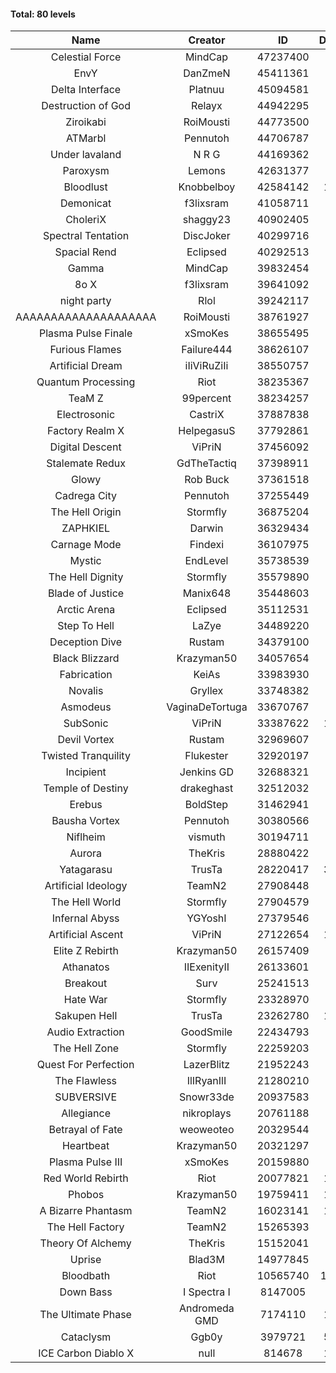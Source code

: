 #### Total: 80 levels

| Name | Creator | ID | Downloads | Likes |
|:---:|:---:|:---:|:---:|:---:|
| Celestial Force  | MindCap | 47237400 | 38779 | 4021
| EnvY | DanZmeN | 45411361 | 209528 | 19418
| Delta Interface | Platnuu | 45094581 | 59612 | 6239
| Destruction of God | Relayx | 44942295 | 60211 | 5932
| Ziroikabi | RoiMousti | 44773500 | 66465 | 5787
| ATMarbl | Pennutoh | 44706787 | 54246 | 5187
| Under lavaland | N R G | 44169362 | 217493 | 19932
| Paroxysm | Lemons | 42631377 | 112964 | 9985
| Bloodlust | Knobbelboy | 42584142 | 1709655 | 178558
| Demonicat | f3lixsram | 41058711 | 129529 | 10564
| CholeriX | shaggy23 | 40902405 | 129463 | 10314
| Spectral Tentation | DiscJoker | 40299716 | 105753 | 7256
| Spacial Rend | Eclipsed | 40292513 | 58886 | 5088
| Gamma | MindCap | 39832454 | 110354 | 9998
| 8o X | f3lixsram | 39641092 | 195116 | 15841
| night party | Rlol | 39242117 | 44616 | 4434
| AAAAAAAAAAAAAAAAAAAA | RoiMousti | 38761927 | 218419 | 14436
| Plasma Pulse Finale | xSmoKes | 38655495 | 149521 | 13883
| Furious Flames | Failure444 | 38626107 | 42026 | 3313
| Artificial Dream | iIiViRuZiIi | 38550757 | 58272 | 4957
| Quantum Processing | Riot | 38235367 | 467493 | 34670
| TeaM Z | 99percent | 38234257 | 68934 | 5570
| Electrosonic | CastriX | 37887838 | 107931 | 9902
| Factory Realm X | HelpegasuS | 37792861 | 31021 | 3314
| Digital Descent | ViPriN | 37456092 | 825079 | 79642
| Stalemate Redux | GdTheTactiq | 37398911 | 199585 | 15219
| Glowy | Rob Buck | 37361518 | 194075 | 20379
| Cadrega City | Pennutoh | 37255449 | 125157 | 11667
| The Hell Origin | Stormfly | 36875204 | 98704 | 8369
| ZAPHKIEL | Darwin | 36329434 | 257206 | 29159
| Carnage Mode | Findexi | 36107975 | 418344 | 40528
| Mystic | EndLevel | 35738539 | 149017 | 14191
| The Hell Dignity | Stormfly | 35579890 | 137339 | 12223
| Blade of Justice | Manix648 | 35448603 | 810134 | 86767
| Arctic Arena | Eclipsed | 35112531 | 88211 | 6879
| Step To Hell | LaZye | 34489220 | 136915 | 14424
| Deception Dive | Rustam | 34379100 | 369061 | 22923
| Black Blizzard | Krazyman50 | 34057654 | 989561 | 100580
| Fabrication | KeiAs | 33983930 | 41586 | 4857
| Novalis | Gryllex | 33748382 | 216818 | 19971
| Asmodeus | VaginaDeTortuga | 33670767 | 33108 | 3314
| SubSonic | ViPriN | 33387622 | 1677882 | 129697
| Devil Vortex | Rustam | 32969607 | 250837 | 23116
| Twisted Tranquility | Flukester | 32920197 | 193605 | 19425
| Incipient | Jenkins GD | 32688321 | 51928 | 4858
| Temple of Destiny | drakeghast | 32512032 | 139253 | 13741
| Erebus | BoldStep | 31462941 | 601345 | 57126
| Bausha Vortex | Pennutoh | 30380566 | 291764 | 26814
| Niflheim | vismuth | 30194711 | 287049 | 22786
| Aurora | TheKris | 28880422 | 200896 | 18987
| Yatagarasu  | TrusTa | 28220417 | 3965000 | 387881
| Artificial Ideology | TeamN2 | 27908448 | 328242 | 33565
| The Hell World | Stormfly | 27904579 | 331777 | 25093
| Infernal Abyss | YGYoshI | 27379546 | 351630 | 35649
| Artificial Ascent | ViPriN | 27122654 | 1623047 | 147796
| Elite Z Rebirth | Krazyman50 | 26157409 | 555750 | 37837
| Athanatos | IIExenityII | 26133601 | 375050 | 43225
| Breakout | Surv | 25241513 | 263286 | 27132
| Hate War | Stormfly | 23328970 | 174423 | 13614
| Sakupen Hell | TrusTa | 23262780 | 1854448 | 141957
| Audio Extraction | GoodSmile | 22434793 | 297117 | 29114
| The Hell Zone | Stormfly | 22259203 | 326125 | 21649
| Quest For Perfection | LazerBlitz | 21952243 | 288147 | 26200
| The Flawless | IlIRyanIlI | 21280210 | 231973 | 21769
| SUBVERSIVE | Snowr33de | 20937583 | 93727 | 12891
| Allegiance | nikroplays | 20761188 | 312818 | 35208
| Betrayal of Fate | weoweoteo | 20329544 | 478211 | 46097
| Heartbeat | Krazyman50 | 20321297 | 826832 | 75871
| Plasma Pulse III | xSmoKes | 20159880 | 242034 | 24658
| Red World Rebirth | Riot | 20077821 | 1789079 | 124449
| Phobos | Krazyman50 | 19759411 | 1546082 | 143556
| A Bizarre Phantasm | TeamN2 | 16023141 | 1061017 | 109371
| The Hell Factory | TeamN2 | 15265393 | 858747 | 88099
| Theory Of Alchemy | TheKris | 15152041 | 196055 | 15057
| Uprise | Blad3M | 14977845 | 216582 | 20668
| Bloodbath | Riot | 10565740 | 11144108 | 1058572
| Down Bass | I Spectra I | 8147005 | 645975 | 60400
| The Ultimate Phase | Andromeda GMD | 7174110 | 1955924 | 209015
| Cataclysm | Ggb0y | 3979721 | 5791139 | 494671
| ICE Carbon Diablo X | null | 814678 | 1068001 | 80238
